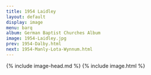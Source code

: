 ```yaml
---
title: 1954 Laidley
layout: default
display: image
menu: barq
album: German Baptist Churches Album
image: 1954-Laidley.jpg
prev: 1954-Dalby.html
next: 1954-Manly-Lota-Wynnum.html
---
```

{% include image-head.md %}
{% include image.html %}